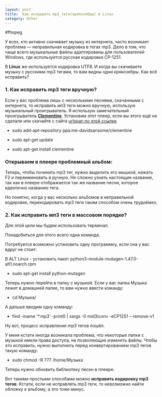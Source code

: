 ```yaml
---
layout: post
title:  Как исправить mp3_теги(крякозябры) в Linux
category: Other
---
```


#ffmpeg 

У всех, кто активно скачивает музыку из интернета, часто возникает проблема — неправильная кодировка в тегах mp3. Дело в том, что чаще всего музыкальные файлы адаптированы для пользователей Windows, где используется русская кодировка CP-1251.

В **Linux** же используется кодировка UTF8. И когда вы скачиваете музыку с русскими mp3 тегами, то вам видны одни крякозябры. Как всё исправить?

### 1. Как исправить mp3 теги вручную?

Если у вас проблема лишь с несколькими песнями, скачанными с интернета, то исправить мп3 теги можно вручную, использую музыкальный проигрыватель. Я использую замечательный проигрыватель [**Clementine**](https://prostolinux.ru/luchshiy-audiopleer-dlya-linux/ "Лучший аудиоплеер для Linux"). Установим этот плеер, если вы этого ещё не сделали или скачайте с сайта [urlspan по этой ссылке](https://www.clementine-player.org).

- sudo add-apt-repository ppa:me-davidsansome/clementine

- sudo apt-get update

- sudo apt-get install clementine

### Открываем в плеере проблемный альбом:

Теперь, чтобы починить mp3 тег, нужно выделить его мышкой, нажать F2 и переименовать в ручную. Не сложно узнать настоящие название, так как в плеере отображается так же название песни, которое идентично названию тега.

Но понятно, когда у вас несколько альбомов в неправильной кодировке, перекодировать mp3 теги таким способом очень трудоёмко.

### 2. Как исправить мп3 теги в массовом порядке?

Для этой цели мы будем использовать терминал. 

Понадобиться для этого всего одна команда. 

Потребуется возможно установить одну программку, если она у вас вдруг не стоит:

В ALT Linux - установить пакет  python3-module-mutagen-1.47.0-alt1.noarch.rpm

- sudo apt-get install python-mutagen

Теперь нужно перейти в папку с музыкой. Если у вас папка Музыка лежит в домашней папке, то вам нужно ввести команду:

- cd Музыка/

А дальше вводим одну команду:

- find -iname '*.mp3' -print0 \| xargs -0 mid3iconv -eCP1251 --remove-v1

Ну вот, процесс исправления mp3 тегов пошёл.

У меня кстати иногда возникала проблема, что некоторые папки с музыкой имели права доступа, не позволяющие изменять файлы. Чтобы это исправить, нужно выполнить перед конвертированием mp3 тегов такую команду:

- sudo chmod -R 777 /home/Музыка

Теперь нужно обновить библиотеку песен в плеере.

Вот такими простыми способами можно **исправить кодировку mp3 тегов**. Кстати, если не исправлять mp3 теги, то невозможно найти обложку к альбому, а это тоже минус.

